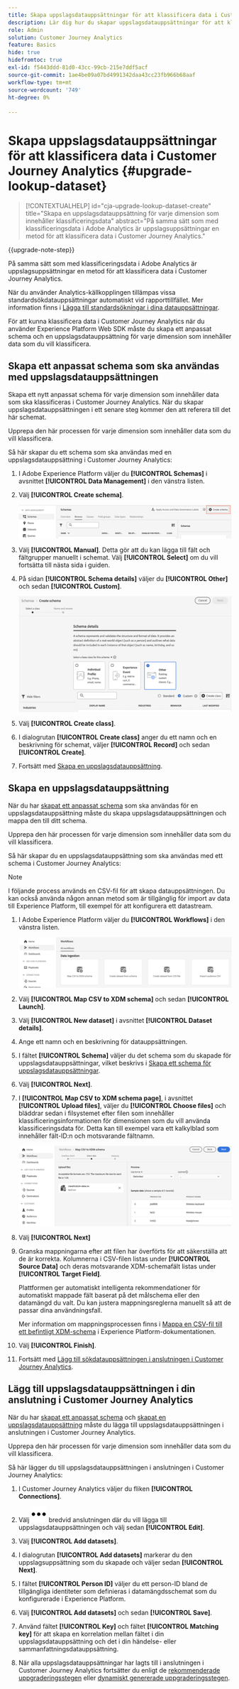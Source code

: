 ```yaml
---
title: Skapa uppslagsdatauppsättningar för att klassificera data i Customer Journey Analytics
description: Lär dig hur du skapar uppslagsdatauppsättningar för att klassificera data i Customer Journey Analytics
role: Admin
solution: Customer Journey Analytics
feature: Basics
hide: true
hidefromtoc: true
exl-id: f5443ddd-81d0-43cc-99cb-215e7ddf5acf
source-git-commit: 1ae4be09a07bd4991342daa43cc23fb966b68aaf
workflow-type: tm+mt
source-wordcount: '749'
ht-degree: 0%

---
```


# Skapa uppslagsdatauppsättningar för att klassificera data i Customer Journey Analytics {#upgrade-lookup-dataset}

<!-- markdownlint-disable MD034 -->

>[!CONTEXTUALHELP]
>id="cja-upgrade-lookup-dataset-create"
>title="Skapa en uppslagsdatauppsättning för varje dimension som innehåller klassificeringsdata"
>abstract="På samma sätt som med klassificeringsdata i Adobe Analytics är uppslagsuppsättningar en metod för att klassificera data i Customer Journey Analytics."

<!-- markdownlint-enable MD034 -->

{{upgrade-note-step}}

På samma sätt som med klassificeringsdata i Adobe Analytics är uppslagsuppsättningar en metod för att klassificera data i Customer Journey Analytics.

När du använder Analytics-källkopplingen tillämpas vissa standardsökdatauppsättningar automatiskt vid rapporttillfället. Mer information finns i [Lägga till standardsökningar i dina datauppsättningar](/help/connections/standard-lookups.md).

För att kunna klassificera data i Customer Journey Analytics när du använder Experience Platform Web SDK måste du skapa ett anpassat schema och en uppslagsdatauppsättning för varje dimension som innehåller data som du vill klassificera.

## Skapa ett anpassat schema som ska användas med uppslagsdatauppsättningen

Skapa ett nytt anpassat schema för varje dimension som innehåller data som ska klassificeras i Customer Journey Analytics. När du skapar uppslagsdatauppsättningen i ett senare steg kommer den att referera till det här schemat.

Upprepa den här processen för varje dimension som innehåller data som du vill klassificera.

Så här skapar du ett schema som ska användas med en uppslagsdatauppsättning i Customer Journey Analytics:

1. I Adobe Experience Platform väljer du **[!UICONTROL Schemas]** i avsnittet **[!UICONTROL Data Management]** i den vänstra listen.

1. Välj **[!UICONTROL Create schema]**.

   ![Skapa schemaknapp](assets/schema-create.png)

1. Välj **[!UICONTROL Manual]**. Detta gör att du kan lägga till fält och fältgrupper manuellt i schemat. Välj **[!UICONTROL Select]** om du vill fortsätta till nästa sida i guiden.

1. På sidan **[!UICONTROL Schema details]** väljer du **[!UICONTROL Other]** och sedan **[!UICONTROL Custom]**.

   ![Skapa anpassad](assets/schema-custom.png)

1. Välj **[!UICONTROL Create class]**.

   <!-- add screenshot -->

1. I dialogrutan **[!UICONTROL Create class]** anger du ett namn och en beskrivning för schemat, väljer **[!UICONTROL Record]** och sedan **[!UICONTROL Create]**.

1. Fortsätt med [Skapa en uppslagsdatauppsättning](#create-a-lookup-dataset).

## Skapa en uppslagsdatauppsättning

När du har [skapat ett anpassat schema](#create-a-custom-schema-to-use-with-the-lookup-dataset) som ska användas för en uppslagsdatauppsättning måste du skapa uppslagsdatauppsättningen och mappa den till ditt schema.

Upprepa den här processen för varje dimension som innehåller data som du vill klassificera.

Så här skapar du en uppslagsdatauppsättning som ska användas med ett schema i Customer Journey Analytics:

>[!NOTE]
>
>I följande process används en CSV-fil för att skapa datauppsättningen. Du kan också använda någon annan metod som är tillgänglig för import av data till Experience Platform, till exempel för att konfigurera ett datastream.

1. I Adobe Experience Platform väljer du **[!UICONTROL Workflows]** i den vänstra listen.

   ![Skapa anpassad](assets/lookup-dataset-workflows.png)

1. Välj **[!UICONTROL Map CSV to XDM schema]** och sedan **[!UICONTROL Launch]**.

1. Välj **[!UICONTROL New dataset]** i avsnittet **[!UICONTROL Dataset details]**.

1. Ange ett namn och en beskrivning för datauppsättningen.

1. I fältet **[!UICONTROL Schema]** väljer du det schema som du skapade för uppslagsdatauppsättningar, vilket beskrivs i [Skapa ett schema för uppslagsdatauppsättningar](#create-a-schema-for-lookup-datasets).

1. Välj **[!UICONTROL Next]**.

1. I **[!UICONTROL Map CSV to XDM schema page]**, i avsnittet **[!UICONTROL Upload files]**, väljer du **[!UICONTROL Choose files]** och bläddrar sedan i filsystemet efter filen som innehåller klassificeringsinformationen för dimensionen som du vill använda klassificeringsdata för. Detta kan till exempel vara ett kalkylblad som innehåller fält-ID:n och motsvarande fältnamn. <!-- correct? How can I better explain what this file is?-->

   ![Mappa CSV-fil](assets/lookup-map-csv.png)

1. Välj **[!UICONTROL Next]**

1. Granska mappningarna efter att filen har överförts för att säkerställa att de är korrekta. Kolumnerna i CSV-filen listas under **[!UICONTROL Source Data]** och deras motsvarande XDM-schemafält listas under **[!UICONTROL Target Field]**.

   Plattformen ger automatiskt intelligenta rekommendationer för automatiskt mappade fält baserat på det målschema eller den datamängd du valt. Du kan justera mappningsreglerna manuellt så att de passar dina användningsfall.

   Mer information om mappningsprocessen finns i [Mappa en CSV-fil till ett befintligt XDM-schema](https://experienceleague.adobe.com/en/docs/experience-platform/ingestion/tutorials/map-csv/existing-schema) i Experience Platform-dokumentationen.

1. Välj **[!UICONTROL Finish]**.

1. Fortsätt med [Lägg till sökdatauppsättningen i anslutningen i Customer Journey Analytics](#add-the-lookup-dataset-to-your-connection-in-customer-journey-analytics).

## Lägg till uppslagsdatauppsättningen i din anslutning i Customer Journey Analytics

När du har [skapat ett anpassat schema](#create-a-custom-schema-to-use-with-the-lookup-dataset) och [skapat en uppslagsdatauppsättning](#create-a-lookup-dataset) måste du lägga till uppslagsdatauppsättningen i anslutningen i Customer Journey Analytics.

Upprepa den här processen för varje dimension som innehåller data som du vill klassificera.

Så här lägger du till uppslagsdatauppsättningen i anslutningen i Customer Journey Analytics:

1. I Customer Journey Analytics väljer du fliken **[!UICONTROL Connections]**.

1. Välj ![Mer ikon](assets/More.svg) bredvid anslutningen där du vill lägga till uppslagsdatauppsättningen och välj sedan **[!UICONTROL Edit]**.

   <!-- add screenshot -->

1. Välj **[!UICONTROL Add datasets]**.

1. I dialogrutan **[!UICONTROL Add datasets]** markerar du den uppslagsuppsättning som du skapade och väljer sedan **[!UICONTROL Next]**.

1. I fältet **[!UICONTROL Person ID]** väljer du ett person-ID bland de tillgängliga identiteter som definieras i datamängdsschemat som du konfigurerade i Experience Platform. <!-- fill out other fields? -->

1. Välj **[!UICONTROL Add datasets]** och sedan **[!UICONTROL Save]**.

   <!-- is there a step right in between here where you select the dataset -->

1. Använd fältet **[!UICONTROL Key]** och fältet **[!UICONTROL Matching key]** för att skapa en korrelation mellan fältet i din uppslagsdatauppsättning och det i din händelse- eller sammanfattningsdatauppsättning.

1. När alla uppslagsdatauppsättningar har lagts till i anslutningen i Customer Journey Analytics fortsätter du enligt de [rekommenderade uppgraderingsstegen](/help/getting-started/cja-upgrade/cja-upgrade-recommendations.md#recommended-upgrade-steps-for-most-organizations) eller [dynamiskt genererade uppgraderingsstegen](https://gigazelle.github.io/cja-ttv/).

